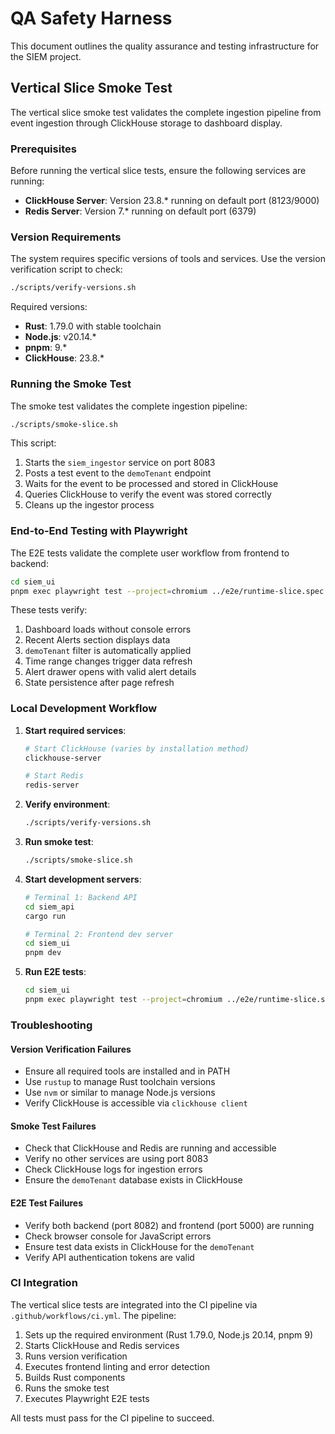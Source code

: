 # QA Safety Harness

This document outlines the quality assurance and testing infrastructure for the SIEM project.

## Vertical Slice Smoke Test

The vertical slice smoke test validates the complete ingestion pipeline from event ingestion through ClickHouse storage to dashboard display.

### Prerequisites

Before running the vertical slice tests, ensure the following services are running:

- **ClickHouse Server**: Version 23.8.* running on default port (8123/9000)
- **Redis Server**: Version 7.* running on default port (6379)

### Version Requirements

The system requires specific versions of tools and services. Use the version verification script to check:

```bash
./scripts/verify-versions.sh
```

Required versions:
- **Rust**: 1.79.0 with stable toolchain
- **Node.js**: v20.14.*
- **pnpm**: 9.*
- **ClickHouse**: 23.8.*

### Running the Smoke Test

The smoke test validates the complete ingestion pipeline:

```bash
./scripts/smoke-slice.sh
```

This script:
1. Starts the `siem_ingestor` service on port 8083
2. Posts a test event to the `demoTenant` endpoint
3. Waits for the event to be processed and stored in ClickHouse
4. Queries ClickHouse to verify the event was stored correctly
5. Cleans up the ingestor process

### End-to-End Testing with Playwright

The E2E tests validate the complete user workflow from frontend to backend:

```bash
cd siem_ui
pnpm exec playwright test --project=chromium ../e2e/runtime-slice.spec.ts
```

These tests verify:
1. Dashboard loads without console errors
2. Recent Alerts section displays data
3. `demoTenant` filter is automatically applied
4. Time range changes trigger data refresh
5. Alert drawer opens with valid alert details
6. State persistence after page refresh

### Local Development Workflow

1. **Start required services**:
   ```bash
   # Start ClickHouse (varies by installation method)
   clickhouse-server
   
   # Start Redis
   redis-server
   ```

2. **Verify environment**:
   ```bash
   ./scripts/verify-versions.sh
   ```

3. **Run smoke test**:
   ```bash
   ./scripts/smoke-slice.sh
   ```

4. **Start development servers**:
   ```bash
   # Terminal 1: Backend API
   cd siem_api
   cargo run
   
   # Terminal 2: Frontend dev server
   cd siem_ui
   pnpm dev
   ```

5. **Run E2E tests**:
   ```bash
   cd siem_ui
   pnpm exec playwright test --project=chromium ../e2e/runtime-slice.spec.ts
   ```

### Troubleshooting

#### Version Verification Failures
- Ensure all required tools are installed and in PATH
- Use `rustup` to manage Rust toolchain versions
- Use `nvm` or similar to manage Node.js versions
- Verify ClickHouse is accessible via `clickhouse client`

#### Smoke Test Failures
- Check that ClickHouse and Redis are running and accessible
- Verify no other services are using port 8083
- Check ClickHouse logs for ingestion errors
- Ensure the `demoTenant` database exists in ClickHouse

#### E2E Test Failures
- Verify both backend (port 8082) and frontend (port 5000) are running
- Check browser console for JavaScript errors
- Ensure test data exists in ClickHouse for the `demoTenant`
- Verify API authentication tokens are valid

### CI Integration

The vertical slice tests are integrated into the CI pipeline via `.github/workflows/ci.yml`. The pipeline:

1. Sets up the required environment (Rust 1.79.0, Node.js 20.14, pnpm 9)
2. Starts ClickHouse and Redis services
3. Runs version verification
4. Executes frontend linting and error detection
5. Builds Rust components
6. Runs the smoke test
7. Executes Playwright E2E tests

All tests must pass for the CI pipeline to succeed.